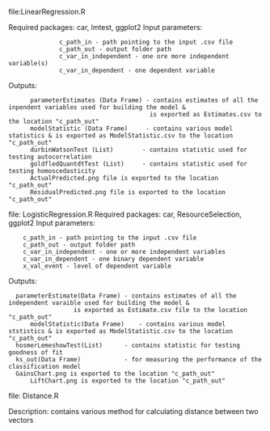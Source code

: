 file:LinearRegression.R

Required packages: car, lmtest, ggplot2
Input parameters: 

                  c_path_in - path pointing to the input .csv file
                  c_path_out - output folder path
                  c_var_in_independent - one ore more independent variable(s)
                  c_var_in_dependent - one dependent variable
                  
Outputs: 
          
          parameterEstimates (Data Frame) - contains estimates of all the inpendent variables used for building the model &
                                           is exported as Estimates.csv to the location "c_path_out"
          modelStatistic (Data Frame)     - contains various model statistics & is exported as ModelStatistic.csv to the location                                                    "c_path_out"
          durbinWatsonTest (List)        - contains statistic used for testing autocorrelation
          goldfledQuantdtTest (List)     - contains statistic used for testing homoscedasticity
          ActualPredicted.png file is exported to the location "c_path_out"
          ResidualPredicted.png file is exported to the location "c_path_out"

file: LogisticRegression.R
Required packages: car, ResourceSelection, ggplot2
Input parameters: 

		c_path_in - path pointing to the input .csv file
		c_path_out - output folder path
		c_var_in_independent - one or more independent variables
		c_var_in_dependent - one binary dependent variable
		x_val_event - level of dependent variable
		
Outputs: 

	  parameterEstimate(Data Frame) - contains estimates of all the independent varaible used for building the model &
					  is exported as Estimate.csv file to the location "c_path_out"
          modelStatistic(Data Frame)    - contains various model ststistics & is exported as ModelStatistic.csv to the location                                                 "c_path_out"
	  hosmerLemeshowTest(List)      - contains statistic for testing goodness of fit
	  ks_out(Data Frame)            - for measuring the performance of the classification model
	  GainsChart.png is exported to the location "c_path_out"
          LiftChart.png is exported to the location "c_path_out"
		 
file: Distance.R

Description: contains various method for calculating distance between two vectors
